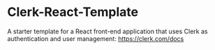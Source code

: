 # Clerk-React-Template
A starter template for a React front-end application that uses Clerk as authentication and user management: https://clerk.com/docs
